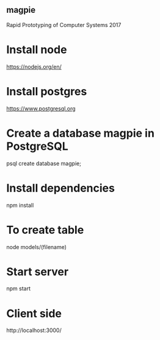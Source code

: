 ## magpie
Rapid Prototyping of Computer Systems 2017

# Install node
https://nodejs.org/en/

# Install postgres
https://www.postgresql.org

# Create a database magpie in PostgreSQL
psql
create database magpie;

# Install dependencies
npm install

# To create table
node models/(filename)

# Start server
npm start

# Client side 
http://localhost:3000/
